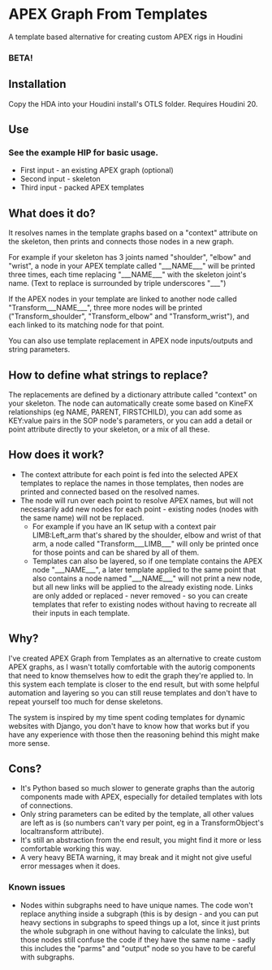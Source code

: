 # APEX Graph From Templates
A template based alternative for creating custom APEX rigs in Houdini
### BETA!

## Installation
Copy the HDA into your Houdini install's OTLS folder. Requires Houdini 20.

## Use
### See the example HIP for basic usage. ###

- First input - an existing APEX graph (optional)
- Second input - skeleton
- Third input - packed APEX templates

## What does it do?
It resolves names in the template graphs based on a "context" attribute on the skeleton, then prints and connects those nodes in a new graph.

For example if your skeleton has 3 joints named "shoulder", "elbow" and "wrist", a node in your APEX template called "\_\_\_NAME\_\_\_" will be printed three times, each time replacing "\_\_\_NAME\_\_\_" with the skeleton joint's name. (Text to replace is surrounded by triple underscores "___")

If the APEX nodes in your template are linked to another node called "Transform___NAME___", three more nodes will be printed ("Transform_shoulder", "Transform_elbow" and "Transform_wrist"), and each linked to its matching node for that point.

You can also use template replacement in APEX node inputs/outputs and string parameters.

## How to define what strings to replace?
The replacements are defined by a dictionary attribute called "context" on your skeleton. The node can automatically create some based on KineFX relationships (eg NAME, PARENT, FIRSTCHILD), you can add some as KEY:value pairs in the SOP node's parameters, or you can add a detail or point attribute directly to your skeleton, or a mix of all these.

## How does it work?
- The context attribute for each point is fed into the selected APEX templates to replace the names in those templates, then nodes are printed and connected based on the resolved names.
- The node will run over each point to resolve APEX names, but will not necessarily add new nodes for each point - existing nodes (nodes with the same name) will not be replaced.
   - For example if you have an IK setup with a context pair LIMB:Left_arm that's shared by the shoulder, elbow and wrist of that arm, a node called "Transform___LIMB___" will only be printed once for those points and can be shared by all of them.
   - Templates can also be layered, so if one template contains the APEX node "\_\_\_NAME\_\_\_", a later template applied to the same point that also contains a node named "\_\_\_NAME\_\_\_" will not print a new node, but all new links will be applied to the already existing node. Links are only added or replaced - never removed - so you can create templates that refer to existing nodes without having to recreate all their inputs in each template.
 
## Why?
I've created APEX Graph from Templates as an alternative to create custom APEX graphs, as I wasn't totally comfortable with the autorig components that need to know themselves how to edit the graph they're applied to. In this system each template is closer to the end result, but with some helpful automation and layering so you can still reuse templates and don't have to repeat yourself too much for dense skeletons.

The system is inspired by my time spent coding templates for dynamic websites with Django, you don't have to know how that works but if you have any experience with those then the reasoning behind this might make more sense.

## Cons?
- It's Python based so much slower to generate graphs than the autorig components made with APEX, especially for detailed templates with lots of connections.
- Only string parameters can be edited by the template, all other values are left as is (so numbers can't vary per point, eg in a TransformObject's localtransform attribute).
- It's still an abstraction from the end result, you might find it more or less comfortable working this way.
- A very heavy BETA warning, it may break and it might not give useful error messages when it does.
### Known issues
- Nodes within subgraphs need to have unique names. The code won't replace anything inside a subgraph (this is by design - and you can put heavy sections in subgraphs to speed things up a lot, since it just prints the whole subgraph in one without having to calculate the links), but those nodes still confuse the code if they have the same name - sadly this includes the "parms" and "output" node so you have to be careful with subgraphs.
